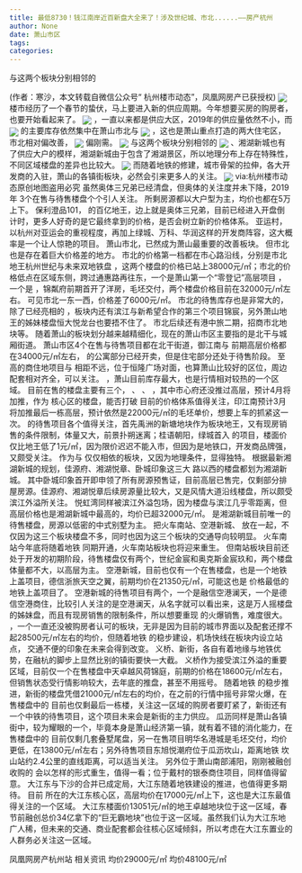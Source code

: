 ```yaml
---
title: 最低8730！钱江南岸近百新盘大全来了！涉及世纪城、市北......——房产杭州
author: None
date: 萧山市区
tags: 
categories: 
---
```

与这两个板块分别相邻的
<!-- more -->
(作者：寒沙，本文转载自微信公众号“ 杭州楼市动态”，凤凰网房产已获授权)
<img align="center" border="0" src="//s0.ifengimg.com/2019/02/21/d31200ef7a8c7c6ee10b362679f60d90.jpg" />
楼市经历了一个春节的蛰伏，马上要进入新的供应周期。今年想要买房的购房者，也要开始看起来了。
<img align="center" border="0" src="//s2.ifengimg.com/2019/02/21/2559e08de343c391e5d2cc0e5764ab5b.jpg" />
，一直以来都是供应大区，2019年的供应量依然不小，而
<img align="center" border="0" src="//s1.ifengimg.com/2019/02/21/e4f1aa18564fd1e70407aac5ca9152ce.jpg" />
的主要库存依然集中在萧山市北与
<img align="center" border="0" src="//s3.ifengimg.com/2019/02/21/702d462cc08da8d505408ba38598e480.jpg" />
，这也是萧山重点打造的两大住宅区，市北相对偏改善，
<img align="center" border="0" src="//s3.ifengimg.com/2019/02/21/c89d80b3a573e280e999e14f55bcac6a.jpg" />
偏刚需。
<img align="center" border="0" src="//s1.ifengimg.com/2019/02/21/aedf8b8d5889c529afc2cec98199346a.jpg" />
与这两个板块分别相邻的
<img align="center" border="0" src="//s0.ifengimg.com/2019/02/21/41864b50428473109744934c25821391.jpg" />
、湘湖新城也有了供应大户的模样，湘湖新城由于包含了湘湖景区，所以地理分布上存在特殊性，不同区域楼盘的差异也比较大。
<img align="center" border="0" src="//s1.ifengimg.com/2019/02/21/efcfb58bcba341f48c307b8ec4ac90d3.jpg" />
而随着地铁的修建，城市骨架的拉伸，各大开发商的入驻，萧山的各镇街板块，必然会引来更多人的关注。
<img align="center" border="0" src="//s1.ifengimg.com/2019/02/21/5eda3400c3302391243fad7d7e237774.jpg" />
via:杭州楼市动态原创地图盗用必究
虽然奥体三兄弟已经清盘，但奥体的关注度并未下降，2019年
3个在售与待售楼盘个个引人关注。
所剩房源都以大户型为主，均价也都在5万上下。
保利澄品101，
的百亿地王，边上就是奥体三兄弟，目前已经进入开盘倒计时，更多人好奇的是它最终拿到的价格，是否会树立新的价格体系。
亚运村，以杭州对亚运会的重视程度，再加上绿城、万科、华润这样的开发商阵容，这大概率是一个让人惊艳的项目。
萧山市北，已然成为萧山最重要的改善板块。
但市北也是存在着巨大价格差的地方。
市北的价格第一档都在市心路沿线，分别是市北地王杭州世纪与未来双地铁盘
，这两个楼盘的价格已站上38000元/㎡；市北的价格低点在区域东侧，跨过通惠路再往东，一个是萧山第一个“零登记”高层项目
，一个是
，锦粼府前期首开了洋房，毛坯交付，两个楼盘价格目前在32000元/㎡左右。
可见市北一东一西，价格差了6000元/㎡。
市北的待售库存也是非常大的，除了已经亮相的
，板块内还有滨江与新希望合作的第三个项目锦宸，另外萧山地王的姊妹楼盘恒大悦龙台也要捂不住了。
市北后续还有港中旅二期，招商市北地块等。
随着萧山的板块划分越来越精细化，现在的萧山市区主要指的是北干与城厢街道。
萧山市区4个在售与待售项目都在北干街道，御江南与
前期高层价格都在34000元/㎡左右，
的公寓部分已经开卖，但是住宅部分还处于待售阶段。
至高的商住地项目与
相距不远，位于恒隆广场对面，也算萧山比较好的区位，周边配套相对齐全，可以关注。
，萧山目前库存最大，也是行情相对较热的一个区域。
目前在售的楼盘主要有三个，
、
、
，其中市心府还没推过高层，预计4月将加推，作为
核心区的楼盘，能否打破
目前的价格体系值得关注，印江南预计3月将加推最后一栋高层，预计依然是22000元/㎡的毛坯单价，想要上车的抓紧这一次。
的待售项目各个值得关注，首先禹洲的新塘地块作为板块地王，又有现房销售的条件限制，体量又大，前景扑朔迷离；桂语朝阳，绿城首入
的项目，楼面价仅比地王低了1元/㎡，因为限价迟迟不能入市，但因为是地铁口，开发商品牌强，又颇受关注。
作为与
仅仅相依的板块，又因为地理条件，显得独特。
根据最新湘湖新城的规划，佳源府、湘湖悦章、卧城印象这三大
路以西的楼盘都划为湘湖新城。
其中卧城印象首开即申领了所有房源预售证，目前高层已售完，仅剩部分排屋房源。佳源府、湘湖悦章后续房源量比较大，又是风情大道沿线楼盘，所以颇受滨江外溢所关注。
悦虹湾同样被滨江外溢包场，因为楼盘与滨江几乎零距离，但高层价格也是湘湖新城中最高的，均价已超32000元/㎡。
是湘湖新城目前唯一的待售楼盘，房源以低密的中式别墅为主。
把火车南站、空港新城、
放在一起，不仅因为这三个板块楼盘不多，同时也因为这三个板块的交通导向较明显。
火车南站今年底将随着地铁
同期开通，火车南站板块也将迎来重生。
但南站板块目前还处于开发的初期阶段，待售楼盘仅有两个，世纪金宸和奥克斯金宸玖和，两个楼盘体量都不大，以高层为主。
空港新城，目前也仅有一个在售楼盘，也是一个地铁上盖项目，德信浙旅天空之翼，前期均价在21350元/㎡，可能这也是
价格最低的地铁上盖项目了。
空港新城的待售项目有两个，一个是融信空港澜天，一个是德信空港商住，比较引人关注的是空港澜天，从名字就可以看出来，这是万人摇楼盘
的姊妹盘，而且有现房销售的限制条件，所以想要重现
的火爆销售，难度很大。
，一个一直还没被购房者认可的板块，无非是因为目前的城市界面以及配套还撑不起28500元/㎡左右的均价，但随着地铁
的稳步建设，机场快线在板块内设立站点，
交通不便的印象在未来会得到改变。
义桥、新街，各自有着地缘与地铁优势，在融杭的脚步上显然比别的镇街要快一大截。
义桥作为接受滨江外溢的重要区域，目前仅一个在售楼盘中天卓越风荷锦庭，前期的价格在18600元/㎡左右，但销售状态受行情影响较大，去年底的推盘，甚至不用摇号。
随着地铁
的稳步推进，新街的楼盘凭借21000元/㎡左右的均价，在之前的行情中摇号非常火爆，在售楼盘中的
目前也仅剩最后一栋楼，关注这一区域的购房者要盯紧了，新街还有一个中铁的待售项目，这个项目未来会是新街的主力供应。
瓜沥同样是萧山各镇街中，较为耀眼的一个，毕竟本身是萧山经济第一镇，就有着不错的消化能力，在售楼盘中的
目前仅剩几套叠墅尾盘，另一在售项目明华名港城是毛坯交付，均价更低，在13800元/㎡左右；另外待售项目东旭悦潮府位于瓜沥坎山，距离地铁
坎山站约2.4公里的直线距离，可以适当关注。
另外位于萧山南部浦阳，刚刚被融创收购的
会以怎样的形式重生，值得一看；位于戴村的银泰商住项目，同样值得留意。
大江东与下沙的合并已成定局，大江东随着地铁建设的推进，也值得更多期待。
目前
所在的大江东核心区，高层均价在17000元/㎡上下，这也是大江东最值得关注的一个区域。
大江东楼面价13051元/㎡的地王卓越地块位于这一区域，春节前融创总价34亿拿下的“巨无霸地块”也位于这一区域。虽然我们认为大江东地广人稀，但未来的交通、商业配套都会往核心区域倾斜，所以考虑在大江东置业的人群务必关注这一区域。
                        
                        
                        
                        
                                        
                    
                    
                
                    
                    
                    
                
                    
                
凤凰网房产杭州站
相关资讯
均价29000元/㎡
均价48100元/㎡
	                        
	                    
	                        
	                    
